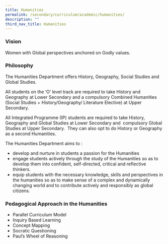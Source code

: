 ```yaml
---
title: Humanities
permalink: /secondary/curriculum/academic/humanities/
description: ""
third_nav_title: Humanities
---
```







### Vision

Women with Global perspectives anchored on Godly values.

  

### Philosophy

The Humanities Department offers History, Geography, Social Studies and Global Studies.  

All students on the ‘O’ level track are required to take History and Geography at Lower Secondary and a compulsory Combined Humanities (Social Studies + History/Geography/ Literature Elective) at Upper Secondary.

All Integrated Programme (IP) students are required to take History, Geography and Global Studies at Lower Secondary and  compulsory Global Studies at Upper Secondary.  They can also opt to do History or Geography as a second Humanities.

The Humanities Department aims to :

*   develop and nurture in students a passion for the Humanities
*   engage students actively through the study of the Humanities so as to develop them into confident, self-directed, critical and reflective thinkers. 
*   equip students with the necessary knowledge, skills and perspectives in the humanities so as to make sense of a complex and dynamically changing world and to contribute actively and responsibly as global citizens.

  

  

### Pedagogical Approach in the Humanities


*   Parallel Curriculum Model
*   Inquiry Based Learning
*   Concept Mapping
*   Socratic Questioning
*   Paul’s Wheel of Reasoning